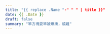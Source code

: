 ```yaml
---
title: "{{ replace .Name "-" " " | title }}"
date: {{ .Date }}
draft: false
summary: "笨方塊耍笨被爆揍，燒雞"
---
```


